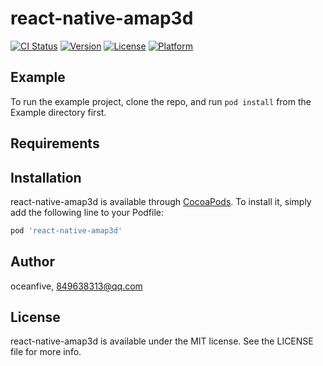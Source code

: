 # react-native-amap3d

[![CI Status](https://img.shields.io/travis/oceanfive/react-native-amap3d.svg?style=flat)](https://travis-ci.org/oceanfive/react-native-amap3d)
[![Version](https://img.shields.io/cocoapods/v/react-native-amap3d.svg?style=flat)](https://cocoapods.org/pods/react-native-amap3d)
[![License](https://img.shields.io/cocoapods/l/react-native-amap3d.svg?style=flat)](https://cocoapods.org/pods/react-native-amap3d)
[![Platform](https://img.shields.io/cocoapods/p/react-native-amap3d.svg?style=flat)](https://cocoapods.org/pods/react-native-amap3d)

## Example

To run the example project, clone the repo, and run `pod install` from the Example directory first.

## Requirements

## Installation

react-native-amap3d is available through [CocoaPods](https://cocoapods.org). To install
it, simply add the following line to your Podfile:

```ruby
pod 'react-native-amap3d'
```

## Author

oceanfive, 849638313@qq.com

## License

react-native-amap3d is available under the MIT license. See the LICENSE file for more info.
